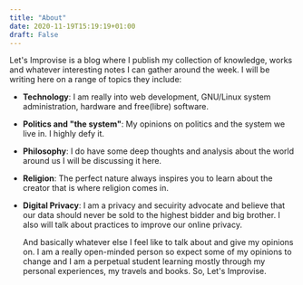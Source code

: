 ```yaml
---
title: "About"
date: 2020-11-19T15:19:19+01:00
draft: False
---
```


Let's Improvise is a blog where I publish my collection of knowledge, works and whatever interesting notes I can gather around the week. I will be writing here on a range of topics they include:
- **Technology**: I am really into web development, GNU/Linux system administration, hardware and free(libre) software.
- **Politics and "the system"**: My opinions on politics and the system we live in. I highly defy it.
- **Philosophy**: I do have some deep thoughts and analysis about the world around us I will be discussing it here.
- **Religion**: The perfect nature always inspires you to learn about the creator that is where religion comes in.
- **Digital Privacy**: I am a privacy and secuirity advocate and believe that our data should never be sold to the highest bidder and big brother. I also will talk about practices to improve our online privacy. 

    And basically whatever else I feel like to talk about and give my opinions on.
I am a really open-minded person so expect some of my opinions to change and I am a perpetual student learning mostly through my personal experiences, my travels and books. So, Let's Improvise.
